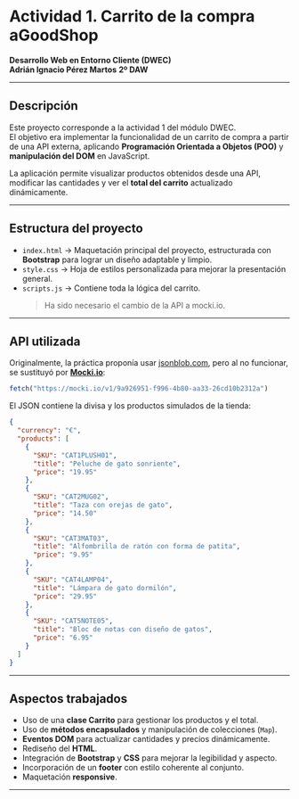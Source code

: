 # Actividad 1. Carrito de la compra aGoodShop

**Desarrollo Web en Entorno Cliente (DWEC)**   
**Adrián Ignacio Pérez Martos** 
**2º DAW** 

---

## Descripción

Este proyecto corresponde a la actividad 1 del módulo DWEC.  
El objetivo era implementar la funcionalidad de un carrito de compra a partir de una API externa, aplicando **Programación Orientada a Objetos (POO)** y **manipulación del DOM** en JavaScript.

La aplicación permite visualizar productos obtenidos desde una API, modificar las cantidades y ver el **total del carrito** actualizado dinámicamente.

---

## Estructura del proyecto

- `index.html` → Maquetación principal del proyecto, estructurada con **Bootstrap** para lograr un diseño adaptable y limpio.  
- `style.css` → Hoja de estilos personalizada para mejorar la presentación general.  
- `scripts.js` → Contiene toda la lógica del carrito.  
  > Ha sido necesario el cambio de la API a mocki.io.

---

## API utilizada

Originalmente, la práctica proponía usar [jsonblob.com](https://jsonblob.com), pero al no funcionar, se sustituyó por **[Mocki.io](https://mocki.io/)**:

```js
fetch("https://mocki.io/v1/9a926951-f996-4b80-aa33-26cd10b2312a")
```

El JSON contiene la divisa y los productos simulados de la tienda:

```json
{
  "currency": "€",
  "products": [
    {
      "SKU": "CAT1PLUSH01",
      "title": "Peluche de gato sonriente",
      "price": "19.95"
    },
    {
      "SKU": "CAT2MUG02",
      "title": "Taza con orejas de gato",
      "price": "14.50"
    },
    {
      "SKU": "CAT3MAT03",
      "title": "Alfombrilla de ratón con forma de patita",
      "price": "9.95"
    },
    {
      "SKU": "CAT4LAMP04",
      "title": "Lámpara de gato dormilón",
      "price": "29.95"
    },
    {
      "SKU": "CAT5NOTE05",
      "title": "Bloc de notas con diseño de gatos",
      "price": "6.95"
    }
  ]
}
```

---

## Aspectos trabajados

- Uso de una **clase Carrito** para gestionar los productos y el total.
- Uso de **métodos encapsulados** y manipulación de colecciones (`Map`).
- **Eventos DOM** para actualizar cantidades y precios dinámicamente.
- Rediseño del **HTML**.
- Integración de **Bootstrap** y **CSS** para mejorar la legibilidad y aspecto.
- Incorporación de un **footer** con estilo coherente al conjunto.
- Maquetación **responsive**.

---
